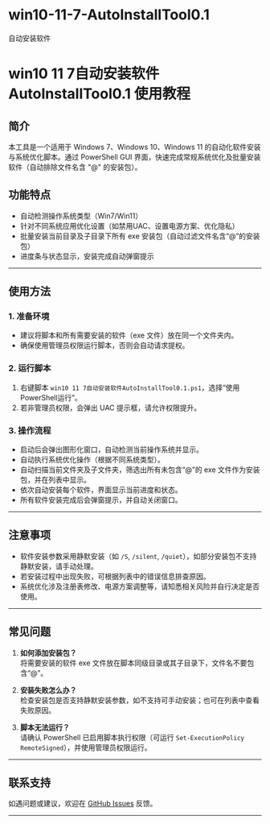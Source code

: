 # win10-11-7-AutoInstallTool0.1
自动安装软件
# win10 11 7自动安装软件AutoInstallTool0.1 使用教程

## 简介
本工具是一个适用于 Windows 7、Windows 10、Windows 11 的自动化软件安装与系统优化脚本。通过 PowerShell GUI 界面，快速完成常规系统优化及批量安装软件（自动排除文件名含 "@" 的安装包）。

## 功能特点
- 自动检测操作系统类型（Win7/Win11）
- 针对不同系统应用优化设置（如禁用UAC、设置电源方案、优化隐私）
- 批量安装当前目录及子目录下所有 exe 安装包（自动过滤文件名含“@”的安装包）
- 进度条与状态显示，安装完成自动弹窗提示

---

## 使用方法

### 1. 准备环境
- 建议将脚本和所有需要安装的软件（exe 文件）放在同一个文件夹内。
- 确保使用管理员权限运行脚本，否则会自动请求提权。

### 2. 运行脚本
1. 右键脚本 `win10 11 7自动安装软件AutoInstallTool0.1.ps1`，选择“使用PowerShell运行”。
2. 若非管理员权限，会弹出 UAC 提示框，请允许权限提升。

### 3. 操作流程
- 启动后会弹出图形化窗口，自动检测当前操作系统并显示。
- 自动执行系统优化操作（根据不同系统类型）。
- 自动扫描当前文件夹及子文件夹，筛选出所有未包含“@”的 exe 文件作为安装包，并在列表中显示。
- 依次自动安装每个软件，界面显示当前进度和状态。
- 所有软件安装完成后会弹窗提示，并自动关闭窗口。

---

## 注意事项
- 软件安装参数采用静默安装（如 `/S`, `/silent`, `/quiet`），如部分安装包不支持静默安装，请手动处理。
- 若安装过程中出现失败，可根据列表中的错误信息排查原因。
- 系统优化涉及注册表修改、电源方案调整等，请知悉相关风险并自行决定是否使用。

---

## 常见问题
1. **如何添加安装包？**  
   将需要安装的软件 exe 文件放在脚本同级目录或其子目录下，文件名不要包含“@”。

2. **安装失败怎么办？**  
   检查安装包是否支持静默安装参数，如不支持可手动安装；也可在列表中查看失败原因。

3. **脚本无法运行？**  
   请确认 PowerShell 已启用脚本执行权限（可运行 `Set-ExecutionPolicy RemoteSigned`），并使用管理员权限运行。

---

## 联系支持
如遇问题或建议，欢迎在 [GitHub Issues](https://github.com/q1130396190-droid/win10-11-7-AutoInstallTool0.1/issues) 反馈。

---
